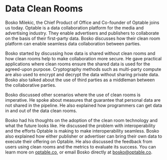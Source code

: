 # Data Clean Rooms

Bosko Milekic, the Chief Product of Office and Co-founder of Optable joins us today. Optable is a data collaboration platform for the media and advertising industry. They enable advertisers and publishers to collaborate on the basis of their first-party data. Bosko discusses how their clean room platform can enable seamless data collaboration between parties.

Bosko started by discussing how data is shared without clean rooms and how clean rooms help to make collaboration more secure. He gave practical applications where clean rooms ensure the shared data is used for the agreed-upon purpose. Cryptography methods such as multi-party compute are also used to encrypt and decrypt the data without sharing private data. Bosko also talked about the use of third parties as a middleman between the collaborative parties.

Bosko discussed other scenarios where the use of clean rooms is imperative. He spoke about measures that guarantee that personal data are not shared in the pipeline. He also explained how programmers can get data in and out of the data clean rooms.

Bosko had his thoughts on the adoption of the clean room technology and what the future looks like. He discussed the problem with interoperability and the efforts Optable is making to make interoperability seamless. Bosko also explained how either publisher or advertiser can bring their own data to execute their offering on Optable. He also discussed the feedback from users using clean rooms and the metrics to evaluate its success. You can learn more on [optable.co](https://www.optable.co/), or email Bosko directly at [bosko@optable.co](mailto:bosko@optable.co). 